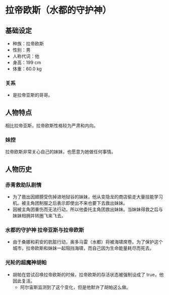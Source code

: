 # 拉帝欧斯（水都的守护神）

## 基础设定

- 种族：拉帝欧斯
- 性别：男
- 人称代词：他
- 身高：199 cm
- 体重：60.0 kg

### 关系

- 是拉帝亚斯的哥哥。

## 人物特点

相比拉帝亚斯，拉帝欧斯性格较为严肃和内向。

### 妹控

拉帝欧斯非常关心自己的妹妹，也愿意为她做任何事情。

## 人物历史

### 赤青救助队剧情

- 为了救出因翅膀受伤掉进地狱谷的妹妹，他从变隐龙的商店偷走大量技能学习机。被主角团制服之后表示即使出不来也要下去救出妹妹。
- 因被主角团重伤而无法行动，所以他委托主角团救出妹妹。当妹妹得救之后与妹妹相拥并转圈飞来飞去。

### 水都的守护神 拉帝亚斯与拉帝欧斯

- 由于桑娜和莉安的肮脏行动，奥多马雷（水都）将被海啸席卷。为了保护这个城市，拉帝欧斯和妹妹一起阻挡海啸，而自己因为生命能量耗尽而死去。

### 光轮的超魔神胡帕

- 胡帕在尝试召唤拉帝欧斯的时候，拉帝欧斯的存活状态被强制设成了 true，他因此复活。
	- 阿尔宙斯监测到了这个变化，但是他默许了胡帕这么做。
